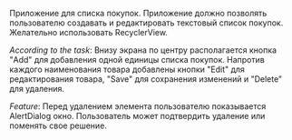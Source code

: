 Приложение для списка покупок.
Приложение должно позволять пользователю создавать и редактировать текстовый список покупок.
Желательно использовать RecyclerView.

_According to the task_: Внизу экрана по центру располагается кнопка "Add" для добавления
одной единицы списка покупок. Напротив каждого наименования товара добавлены кнопки "Edit"
для редактирования товара, "Save" для сохранения изменений и "Delete" для удаления.

_Feature_: Перед удалением элемента пользователю показывается AlertDialog окно.
Пользователь может подтвердить удаление или поменять свое решение.
